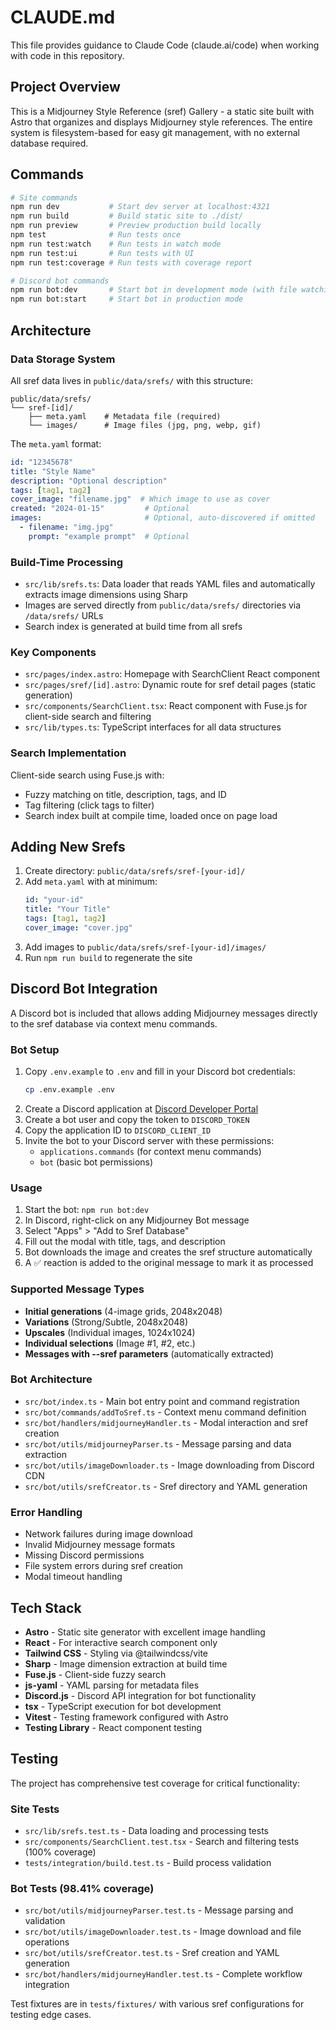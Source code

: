 # CLAUDE.md

This file provides guidance to Claude Code (claude.ai/code) when working with code in this repository.

## Project Overview

This is a Midjourney Style Reference (sref) Gallery - a static site built with Astro that organizes and displays Midjourney style references. The entire system is filesystem-based for easy git management, with no external database required.

## Commands

```bash
# Site commands
npm run dev           # Start dev server at localhost:4321
npm run build         # Build static site to ./dist/
npm run preview       # Preview production build locally
npm test              # Run tests once
npm run test:watch    # Run tests in watch mode
npm run test:ui       # Run tests with UI
npm run test:coverage # Run tests with coverage report

# Discord bot commands
npm run bot:dev       # Start bot in development mode (with file watching)
npm run bot:start     # Start bot in production mode
```

## Architecture

### Data Storage System
All sref data lives in `public/data/srefs/` with this structure:
```
public/data/srefs/
└── sref-[id]/
    ├── meta.yaml    # Metadata file (required)
    └── images/      # Image files (jpg, png, webp, gif)
```

The `meta.yaml` format:
```yaml
id: "12345678"
title: "Style Name"
description: "Optional description"
tags: [tag1, tag2]
cover_image: "filename.jpg"  # Which image to use as cover
created: "2024-01-15"         # Optional
images:                       # Optional, auto-discovered if omitted
  - filename: "img.jpg"
    prompt: "example prompt"  # Optional
```

### Build-Time Processing
- `src/lib/srefs.ts`: Data loader that reads YAML files and automatically extracts image dimensions using Sharp
- Images are served directly from `public/data/srefs/` directories via `/data/srefs/` URLs
- Search index is generated at build time from all srefs

### Key Components
- `src/pages/index.astro`: Homepage with SearchClient React component
- `src/pages/sref/[id].astro`: Dynamic route for sref detail pages (static generation)
- `src/components/SearchClient.tsx`: React component with Fuse.js for client-side search and filtering
- `src/lib/types.ts`: TypeScript interfaces for all data structures

### Search Implementation
Client-side search using Fuse.js with:
- Fuzzy matching on title, description, tags, and ID
- Tag filtering (click tags to filter)
- Search index built at compile time, loaded once on page load

## Adding New Srefs

1. Create directory: `public/data/srefs/sref-[your-id]/`
2. Add `meta.yaml` with at minimum:
   ```yaml
   id: "your-id"
   title: "Your Title"
   tags: [tag1, tag2]
   cover_image: "cover.jpg"
   ```
3. Add images to `public/data/srefs/sref-[your-id]/images/`
4. Run `npm run build` to regenerate the site

## Discord Bot Integration

A Discord bot is included that allows adding Midjourney messages directly to the sref database via context menu commands.

### Bot Setup
1. Copy `.env.example` to `.env` and fill in your Discord bot credentials:
   ```bash
   cp .env.example .env
   ```
2. Create a Discord application at [Discord Developer Portal](https://discord.com/developers/applications)
3. Create a bot user and copy the token to `DISCORD_TOKEN`
4. Copy the application ID to `DISCORD_CLIENT_ID`
5. Invite the bot to your Discord server with these permissions:
   - `applications.commands` (for context menu commands)
   - `bot` (basic bot permissions)

### Usage
1. Start the bot: `npm run bot:dev`
2. In Discord, right-click on any Midjourney Bot message
3. Select "Apps" > "Add to Sref Database"
4. Fill out the modal with title, tags, and description
5. Bot downloads the image and creates the sref structure automatically
6. A ✅ reaction is added to the original message to mark it as processed

### Supported Message Types
- **Initial generations** (4-image grids, 2048x2048)
- **Variations** (Strong/Subtle, 2048x2048)
- **Upscales** (Individual images, 1024x1024)
- **Individual selections** (Image #1, #2, etc.)
- **Messages with --sref parameters** (automatically extracted)

### Bot Architecture
- `src/bot/index.ts` - Main bot entry point and command registration
- `src/bot/commands/addToSref.ts` - Context menu command definition
- `src/bot/handlers/midjourneyHandler.ts` - Modal interaction and sref creation
- `src/bot/utils/midjourneyParser.ts` - Message parsing and data extraction
- `src/bot/utils/imageDownloader.ts` - Image downloading from Discord CDN
- `src/bot/utils/srefCreator.ts` - Sref directory and YAML generation

### Error Handling
- Network failures during image download
- Invalid Midjourney message formats
- Missing Discord permissions
- File system errors during sref creation
- Modal timeout handling

## Tech Stack
- **Astro** - Static site generator with excellent image handling
- **React** - For interactive search component only
- **Tailwind CSS** - Styling via @tailwindcss/vite
- **Sharp** - Image dimension extraction at build time
- **Fuse.js** - Client-side fuzzy search
- **js-yaml** - YAML parsing for metadata files
- **Discord.js** - Discord API integration for bot functionality
- **tsx** - TypeScript execution for bot development
- **Vitest** - Testing framework configured with Astro
- **Testing Library** - React component testing

## Testing
The project has comprehensive test coverage for critical functionality:

### Site Tests
- `src/lib/srefs.test.ts` - Data loading and processing tests
- `src/components/SearchClient.test.tsx` - Search and filtering tests (100% coverage)
- `tests/integration/build.test.ts` - Build process validation

### Bot Tests (98.41% coverage)
- `src/bot/utils/midjourneyParser.test.ts` - Message parsing and validation
- `src/bot/utils/imageDownloader.test.ts` - Image download and file operations
- `src/bot/utils/srefCreator.test.ts` - Sref creation and YAML generation
- `src/bot/handlers/midjourneyHandler.test.ts` - Complete workflow integration

Test fixtures are in `tests/fixtures/` with various sref configurations for testing edge cases.